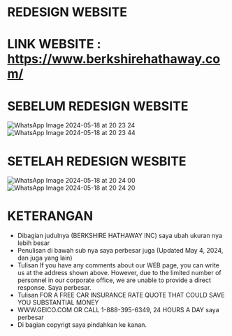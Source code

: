 # REDESIGN WEBSITE
 
# LINK WEBSITE : https://www.berkshirehathaway.com/

# SEBELUM REDESIGN WEBSITE
![WhatsApp Image 2024-05-18 at 20 23 24](https://github.com/ainalakbarsinau/redesign/assets/167778102/46b66f6c-75ec-4612-84d9-dd6b704640e9)
![WhatsApp Image 2024-05-18 at 20 23 44](https://github.com/ainalakbarsinau/redesign/assets/167778102/3ebeffa6-e3c9-4e10-805e-4d04369487f6)

# SETELAH REDESIGN WESBITE
![WhatsApp Image 2024-05-18 at 20 24 00](https://github.com/ainalakbarsinau/redesign/assets/167778102/2ae4e3cd-45f4-4361-bf42-fd91edfdfaf5)
![WhatsApp Image 2024-05-18 at 20 24 20](https://github.com/ainalakbarsinau/redesign/assets/167778102/5be7fde2-2875-47d2-be55-3c08378d69a4)

# KETERANGAN

- Dibagian judulnya (BERKSHIRE HATHAWAY INC) saya ubah ukuran nya lebih besar
- Penulisan di bawah sub nya saya perbesar juga (Updated May 4, 2024, dan juga yang lain)
- Tulisan If you have any comments about our WEB page, you can write us at the address shown above. However, due to the limited number of personnel in our corporate office, we are unable to provide a direct response. Saya perbesar.
- Tulisan FOR A FREE CAR INSURANCE RATE QUOTE THAT COULD SAVE YOU SUBSTANTIAL MONEY
- WWW.GEICO.COM OR CALL 1-888-395-6349, 24 HOURS A DAY saya perbesar
- Di bagian copyrigt saya pindahkan ke kanan.
